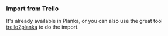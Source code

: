 ### Import from Trello

It's already available in Planka, or you can also use the great tool [trello2planka](https://github.com/christophenne/trello2planka) to do the import.

